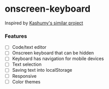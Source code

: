 # onscreen-keyboard

Inspired by [Kashumy's similar project](https://github.com/Kashumy/itxtedit.github.io)

### Features

- [ ] Code/text editor
- [ ] Onscreen keyboard that can be hidden
- [ ] Keyboard has navigation for mobile devices
- [ ] Text selection
- [ ] Saving text into localStorage
- [ ] Responsive
- [ ] Color themes
